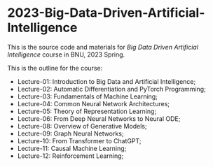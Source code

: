 # 2023-Big-Data-Driven-Artificial-Intelligence
This is the source code and materials for *Big Data Driven Artificial Intelligence* course in BNU, 2023 Spring.

This is the outline for the course:
+ Lecture-01: Introduction to Big Data and Artificial Intelligence;
+ Lecture-02: Automatic Differentiation and PyTorch Programming;
+ Lecture-03: Fundamentals of Machine Learning;
+ Lecture-04: Common Neural Network Architectures;
+ Lecture-05: Theory of Representation Learning;
+ Lecture-06: From Deep Neural Networks to Neural ODE;
+ Lecture-08: Overview of Generative Models;
+ Lecture-09: Graph Neural Networks;
+ Lecture-10: From Transformer to ChatGPT;
+ Lecture-11: Causal Machine Learning;
+ Lecture-12: Reinforcement Learning;
